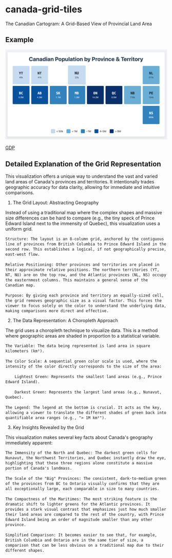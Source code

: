 # canada-grid-tiles
The Canadian Cartogram: A Grid-Based View of Provincial Land Area

## Example
![Population Distribution](img/population.jpg)

[GDP](https://htmlpreview.github.io/?https://github.com/akhenakh/canada-grid-tiles/blob/main/html/gdp.html)

## Detailed Explanation of the Grid Representation

This visualization offers a unique way to understand the vast and varied land areas of Canada's provinces and territories. It intentionally trades geographic accuracy for data clarity, allowing for immediate and intuitive comparisons.
1. The Grid Layout: Abstracting Geography

Instead of using a traditional map where the complex shapes and massive size differences can be hard to compare (e.g., the tiny speck of Prince Edward Island next to the immensity of Quebec), this visualization uses a uniform grid.

    Structure: The layout is an 8-column grid, anchored by the contiguous line of provinces from British Columbia to Prince Edward Island in the second row. This establishes a logical, if not geographically precise, east-west flow.

    Relative Positioning: Other provinces and territories are placed in their approximate relative positions. The northern territories (YT, NT, NU) are on the top row, and the Atlantic provinces (NL, NS) occupy the easternmost columns. This maintains a general sense of the Canadian map.

    Purpose: By giving each province and territory an equally-sized cell, the grid removes geographic size as a visual factor. This forces the viewer to focus solely on the color to understand the underlying data, making comparisons more direct and effective.

2. The Data Representation: A Choropleth Approach

The grid uses a choropleth technique to visualize data. This is a method where geographic areas are shaded in proportion to a statistical variable.

    The Variable: The data being represented is land area in square kilometers (km²).

    The Color Scale: A sequential green color scale is used, where the intensity of the color directly corresponds to the size of the area:

        Lightest Green: Represents the smallest land areas (e.g., Prince Edward Island).

        Darkest Green: Represents the largest land areas (e.g., Nunavut, Quebec).

    The Legend: The legend at the bottom is crucial. It acts as the key, allowing a viewer to translate the different shades of green back into quantifiable area ranges (e.g., "> 1M km²").

3. Key Insights Revealed by the Grid

This visualization makes several key facts about Canada's geography immediately apparent:

    The Immensity of the North and Quebec: The darkest green cells for Nunavut, the Northwest Territories, and Quebec instantly draw the eye, highlighting that these three regions alone constitute a massive portion of Canada's landmass.

    The Scale of the "Big" Provinces: The consistent, dark-to-medium green of the provinces from BC to Ontario visually confirms that they are all exceptionally large, each comparable in size to many countries.

    The Compactness of the Maritimes: The most striking feature is the dramatic shift to lighter greens for the Atlantic provinces. It provides a stark visual contrast that emphasizes just how much smaller their land areas are compared to the rest of the country, with Prince Edward Island being an order of magnitude smaller than any other province.

    Simplified Comparison: It becomes easier to see that, for example, British Columbia and Ontario are in the same tier of size, a comparison that can be less obvious on a traditional map due to their different shapes.
